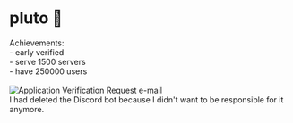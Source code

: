 # pluto 🚀
Achievements:\
\- early verified\
\- serve 1500 servers\
\- have 250000 users\
\
![Application Verification Request e-mail](https://user-images.githubusercontent.com/59415467/113766005-40169680-971d-11eb-93a6-b30e583c7ee1.png)\
I had deleted the Discord bot because I didn't want to be responsible for it anymore.
